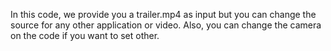 In this code, we provide you a trailer.mp4 as input but you can change the source for any other application or video. Also, you can change the camera on the code if you want to set other.

